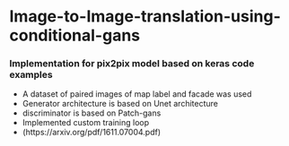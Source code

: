 # Image-to-Image-translation-using-conditional-gans
### Implementation for pix2pix model based on keras code examples 

<ul>
<li>A dataset of paired images of map label and facade was used</li>
<li>Generator architecture is based on Unet architecture</li>
<li>discriminator is based on Patch-gans</li>
<li>Implemented custom training loop</li>
<li>(https://arxiv.org/pdf/1611.07004.pdf)</li>
